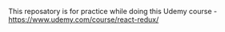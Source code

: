 This reposatory is for practice while doing this Udemy course - https://www.udemy.com/course/react-redux/

